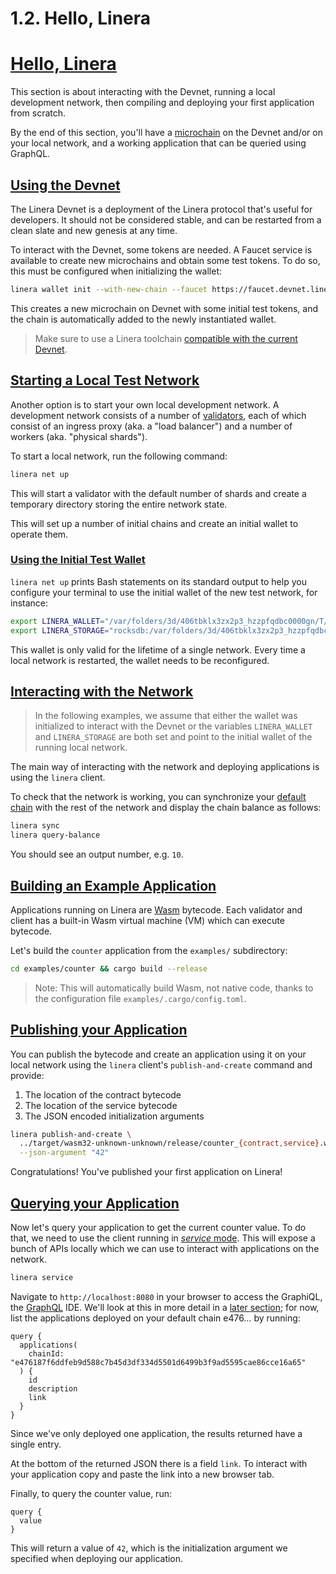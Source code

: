 # 1.2. Hello, Linera

# [Hello, Linera](https://linera-dev.respeer.ai/#/getting_started/hello_linera?id=hello-linera)

This section is about interacting with the Devnet, running a local development network, then compiling and deploying your first application from scratch.

By the end of this section, you'll have a [microchain](https://linera-dev.respeer.ai/#/core_concepts/microchains) on the Devnet and/or on your local network, and a working application that can be queried using GraphQL.

## [Using the Devnet](https://linera-dev.respeer.ai/#/getting_started/hello_linera?id=using-the-devnet)

The Linera Devnet is a deployment of the Linera protocol that's useful for developers. It should not be considered stable, and can be restarted from a clean slate and new genesis at any time.

To interact with the Devnet, some tokens are needed. A Faucet service is available to create new microchains and obtain some test tokens. To do so, this must be configured when initializing the wallet:

```bash
linera wallet init --with-new-chain --faucet https://faucet.devnet.linera.net
```

This creates a new microchain on Devnet with some initial test tokens, and the chain is automatically added to the newly instantiated wallet.

> Make sure to use a Linera toolchain [compatible with the current Devnet](https://linera-dev.respeer.ai/#/getting_started/installation?id=installing-from-cratesio).

## [Starting a Local Test Network](https://linera-dev.respeer.ai/#/getting_started/hello_linera?id=starting-a-local-test-network)

Another option is to start your own local development network. A development network consists of a number of [validators](https://linera-dev.respeer.ai/#/advanced_topics/validators), each of which consist of an ingress proxy (aka. a "load balancer") and a number of workers (aka. "physical shards").

To start a local network, run the following command:

```bash
linera net up
```

This will start a validator with the default number of shards and create a temporary directory storing the entire network state.

This will set up a number of initial chains and create an initial wallet to operate them.

### [Using the Initial Test Wallet](https://linera-dev.respeer.ai/#/getting_started/hello_linera?id=using-the-initial-test-wallet)

`linera net up` prints Bash statements on its standard output to help you configure your terminal to use the initial wallet of the new test network, for instance:

```bash
export LINERA_WALLET="/var/folders/3d/406tbklx3zx2p3_hzzpfqdbc0000gn/T/.tmpvJ6lJI/wallet.json"
export LINERA_STORAGE="rocksdb:/var/folders/3d/406tbklx3zx2p3_hzzpfqdbc0000gn/T/.tmpvJ6lJI/linera.db"
```

This wallet is only valid for the lifetime of a single network. Every time a local network is restarted, the wallet needs to be reconfigured.

## [Interacting with the Network](https://linera-dev.respeer.ai/#/getting_started/hello_linera?id=interacting-with-the-network)

> In the following examples, we assume that either the wallet was initialized to interact with the Devnet or the variables `LINERA_WALLET` and `LINERA_STORAGE` are both set and point to the initial wallet of the running local network.

The main way of interacting with the network and deploying applications is using the `linera` client.

To check that the network is working, you can synchronize your [default chain](https://linera-dev.respeer.ai/#/core_concepts/wallets) with the rest of the network and display the chain balance as follows:

```bash
linera sync
linera query-balance
```

You should see an output number, e.g. `10`.

## [Building an Example Application](https://linera-dev.respeer.ai/#/getting_started/hello_linera?id=building-an-example-application)

Applications running on Linera are [Wasm](https://webassembly.org/) bytecode. Each validator and client has a built-in Wasm virtual machine (VM) which can execute bytecode.

Let's build the `counter` application from the `examples/` subdirectory:

```bash
cd examples/counter && cargo build --release
```

> Note: This will automatically build Wasm, not native code, thanks to the configuration file `examples/.cargo/config.toml`.

## [Publishing your Application](https://linera-dev.respeer.ai/#/getting_started/hello_linera?id=publishing-your-application)

You can publish the bytecode and create an application using it on your local network using the `linera` client's `publish-and-create` command and provide:

1. The location of the contract bytecode
2. The location of the service bytecode
3. The JSON encoded initialization arguments

```bash
linera publish-and-create \
  ../target/wasm32-unknown-unknown/release/counter_{contract,service}.wasm \
  --json-argument "42"
```

Congratulations! You've published your first application on Linera!

## [Querying your Application](https://linera-dev.respeer.ai/#/getting_started/hello_linera?id=querying-your-application)

Now let's query your application to get the current counter value. To do that, we need to use the client running in [*service* mode](https://linera-dev.respeer.ai/#/core_concepts/node_service). This will expose a bunch of APIs locally which we can use to interact with applications on the network.

```bash
linera service
```

Navigate to `http://localhost:8080` in your browser to access the GraphiQL, the [GraphQL](https://graphql.org/) IDE. We'll look at this in more detail in a [later section](https://linera-dev.respeer.ai/#/core_concepts/node_service?id=graphiql-ide); for now, list the applications deployed on your default chain e476… by running:

```gql
query {
  applications(
    chainId: "e476187f6ddfeb9d588c7b45d3df334d5501d6499b3f9ad5595cae86cce16a65"
  ) {
    id
    description
    link
  }
}
```

Since we've only deployed one application, the results returned have a single entry.

At the bottom of the returned JSON there is a field `link`. To interact with your application copy and paste the link into a new browser tab.

Finally, to query the counter value, run:

```gql
query {
  value
}
```

This will return a value of `42`, which is the initialization argument we specified when deploying our application.
